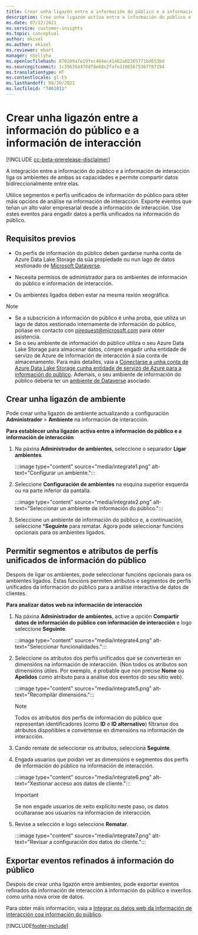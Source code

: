 ```yaml
---
title: Crear unha ligazón entre a información do público e a información de interacción
description: Cree unha ligazón activa entre a información do público e a información de interacción para permitir o intercambio bidireccional de datos.
ms.date: 07/22/2021
ms.service: customer-insights
ms.topic: conceptual
author: mkisel
ms.author: mkisel
ms.reviewer: mhart
manager: shellyha
ms.openlocfilehash: 870209a7e19fec464ec41462a02365771bd653bd
ms.sourcegitcommit: 1c396394470df8e68c2fafe3106567536ff87194
ms.translationtype: HT
ms.contentlocale: gl-ES
ms.lasthandoff: 08/30/2021
ms.locfileid: "7461011"
---
```

# <a name="create-a-link-between-audience-insights-and-engagement-insights"></a>Crear unha ligazón entre a información do público e a información de interacción

[!INCLUDE [cc-beta-prerelease-disclaimer](includes/cc-beta-prerelease-disclaimer.md)]

A integración entre a información do público e a información de interacción liga os ambientes de ambas as capacidades e permite compartir datos bidireccionalmente entre elas.

Utilice segmentos e perfís unificados de información do público para obter máis opcións de análise na información de interacción. Exporte eventos que teñan un alto valor empresarial desde a información de interacción. Use estes eventos para engadir datos a perfís unificados na información do público.

## <a name="prerequisites"></a>Requisitos previos

- Os perfís de información do público deben gardarse nunha conta de Azure Data Lake Storage da súa propiedade ou nun lago de datos xestionado de [Microsoft Dataverse](/powerapps/maker/data-platform/data-platform-intro.md). 

- Necesita permisos de administrador para os ambientes de información do público e información de interacción.

- Os ambientes ligados deben estar na mesma rexión xeográfica.

> [!NOTE]
> - Se a subscrición á información do público é unha proba, que utiliza un lago de datos xestionado internamente de información do público, póñase en contacto con [pirequest@microsoft.com](mailto:pirequest@microsoft.com) para obter asistencia. 
> - Se o seu ambiente de información do público utiliza o seu Azure Data Lake Storage para almacenar datos, cómpre engadir unha entidade de servizo de Azure de información de interacción á súa conta de almacenamento. Para máis detalles, vaia a [Conectarse a unha conta de Azure Data Lake Storage cunha entidade de servizo de Azure para a información do público](../audience-insights/connect-service-principal.md). Ademais, o seu ambiente de información do público debería ter un [ambiente de Dataverse](../audience-insights/get-started-paid.md) asociado. 

## <a name="create-an-environment-link"></a>Crear unha ligazón de ambiente

Pode crear unha ligazón de ambiente actualizando a configuración **Administrador** > **Ambiente** na información de interacción.

**Para establecer unha ligazón activa entre a información do público e a información de interacción**

1. Na páxina **Administrador de ambientes**, seleccione o separador **Ligar ambientes**.

    :::image type="content" source="media/integrate1.png" alt-text="Configurar un ambiente.":::

1. Seleccione **Configuración de ambientes** na esquina superior esquerda ou na parte inferior da pantalla.

     :::image type="content" source="media/integrate2.png" alt-text="Seleccionar un ambiente de información do público.":::

1. Seleccione un ambiente de información do público e, a continuación, seleccione ***Seguinte** para rematar. Agora pode seleccionar funcións opcionais para os ambientes ligados.
 
## <a name="enable-audience-insights-unified-profiles-attributes-and-segments"></a>Permitir segmentos e atributos de perfís unificados de información do público

Despois de ligar os ambientes, pode seleccionar funcións opcionais para os ambientes ligados. Estas funcións permiten atributos e segmentos de perfís unificados da información do público para a análise interactiva de datos de clientes.

**Para analizar datos web na información de interacción**

1. Na páxina **Administrador de ambientes**, active a opción **Compartir datos de información do público con información de interacción** e logo seleccione **Seguinte**.

    :::image type="content" source="media/integrate4.png" alt-text="Seleccionar funcionalidades.":::

1. Seleccione os atributos dos perfís unificados que se converterán en dimensións na información de interacción. (Non todos os atributos son dimensións útiles. Por exemplo, é probable que non precise **Nome** ou **Apelidos** como atributo para a análise dos eventos do seu sitio web).

    :::image type="content" source="media/integrate5.png" alt-text="Recompilar dimensións.":::

   >[!NOTE]
   > Todos os atributos dos perfís de información do público que representan identificadores (como **ID** e **ID alternativo**) fíltranse dos atributos dispoñibles e convértense en dimensións na información de interacción.

1. Cando remate de seleccionar os atributos, selecciona **Seguinte**.
1. Engada usuarios que poidan ver as dimensións e segmentos dos perfís de información do público na información de interacción.

    :::image type="content" source="media/integrate6.png" alt-text="Xestionar acceso aos datos de cliente.":::

   > [!IMPORTANT]
   > Se non engade usuarios de xeito explícito neste paso, os datos ocultaranse aos usuarios na información de interacción.

1. Revise a selección e logo seleccione **Rematar**.

    :::image type="content" source="media/integrate7.png" alt-text="Revisar a configuración dos datos do cliente.":::

## <a name="export-refined-events-to-audience-insights"></a>Exportar eventos refinados á información do público

Despois de crear unha ligazón entre ambientes, pode exportar eventos refinados da información de interacción á información do público e inxerilos como unha nova orixe de datos. 

Para obter máis información, vaia a [Integrar os datos web da información de interacción coa información do público](../audience-insights/integrate-engagement-insights.md).

<!--
## Share engagement insights refined events with audience insights

After you create a link between environments, a new option becomes available for you to share [refined events](refined-events.md) with audience insights.

Consider the following when creating refined events for audience insights: 

- Provide a meaningful name for the refined event. It will be used as an activity name in audience insights.
- Select at least the following properties to create an activity in audience insights: 
    - Signal.Action.Name indicates the activity details.
    - Signal.User.Id maps with the customer ID.
    - Signal.View.Uri is a web address as a basis for segments or measures.
    - Signal.Export.Id is a primary key for events.
    - Signal.Timestamp determines the date and time for the activity.

To share refined events:

1. From the engagement insights menu, select **Data** and then select the **Events** tab.
2. On the **Action** menu, select **Share as activity**.

    :::image type="content" source="media/integrate8.png" alt-text="Data shared events settings.":::

3. You can view and stop actively shared events on the **Export and Sharing** tab.
4. -- per Michael K, we need a mock here (Mukesh needs to update to reflect what happens in AUI once a user shares a refined event (i.e. no longer AUI, data wrangler needs to go discover data in the storage, the shared event is available as a DS and entity, correct?)

### Attach refined events shared as activities to unified profiles in audience insights

You can bring customer web activity data from engagement insights into audience insights. In addition to transactional, demographic, or behavioral data, you can view activities on the web in unified customer profiles. You can then use these profiles to get insights such as segments, measures, and predictions for audience activation.

Follow the steps in [data unification](../audience-insights/data-unification.md) to map, match, and merge website authentication information to unified profiles in audience insights.

You can also share refined events that are now available in audience insights, identified as data sources and entities. 

Next, you can relate event data from engagement insights as unified activities in customer profiles.

### Relate refined event data as an activity of a customer profile

After unifying the data, you can configure the activity for the customer profile. For more information, go to [Customer activities](../audience-insights/activities.md).

:::image type="content" source="media/web-event-activity.png" alt-text="Activities page with expanded Edit activity pane.":::

Next, configure the new activity by using mapping elements: 

- **Primary Key**: Signal.Export.Id, a unique ID that is available for every event record in engagement insights. This property is automatically generated.

- **Timestamp**: Signal.Timestamp in the event property.

- **Event**: Signal.Name, the event name that you want to track.

- **Web address**: Signal.View.Uri that refers to the URI of the page that created the event.

- **Details**: Signal.Action.Name to represent the information to associate with the event. The selected property in this case indicates that the event is for email promotion.

- **Activity type**: In this example, we choose the existing activity type WebLog. This selection is a useful filter option to run prediction models or create segments based on this activity type.

- **Set up relationship**: This important setting ties the activity to existing customer profiles. **Signal.User.Id** is the identifier configured in the SDK to be collected. It relates to the user ID in other data sources that are configured in audience insights. 

This example configures the relationship between Signal.User.Id and RetailCustomers:CustomerRetailId, which is the primary key that was identified in the map step of the data unification process.

After processing the activities, you can review customer records and open a customer card to see activities from engagement insights in the timeline. 

> [!TIP]
> To find a customer ID that has an engagement insights activity, go to **Entities** and preview the data for the UnifiedActivity entity. **ActivityTypeDisplay = WebLog** contains the engagement insights activity configured in the preceding example. Copy the customer ID for one of those records and search<!--note from editor: Edit okay? I couldn't quite follow this.-- > for that ID on the **Customers** page.

--> 

[!INCLUDE[footer-include](../includes/footer-banner.md)]

